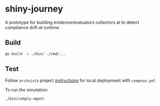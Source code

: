 # shiny-journey

A prototype for building evidence/evaluators collectors at to detect compliance drift at runtime.


## Build

```bash
go build -o ./bin/ ./cmd/... 
```

## Test

Follow `archvista` project [instructions](https://github.com/in-toto/archivista?tab=readme-ov-file#running-archivista) for local deployment with `compose.yml`

To run the simulation:

```bash
./bin/comply-agent
```
